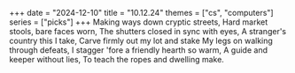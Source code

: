 +++
date = "2024-12-10"
title = "10.12.24"
themes = ["cs", "computers"]
series = ["picks"]
+++
Making ways down cryptic streets,
Hard market stools, bare faces worn,
The shutters closed in sync with eyes,
A stranger's country this I take,
Carve firmly out my lot and stake
My legs on walking through defeats,
I stagger 'fore a friendly hearth so warm,
A guide and keeper without lies,
To teach the ropes and dwelling make.
